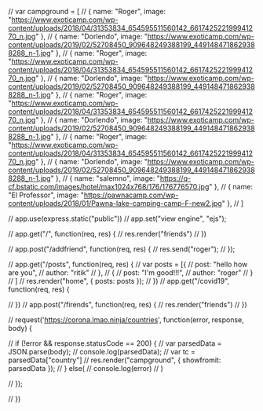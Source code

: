 // var campground = [
//     { name: "Roger", image: "https://www.exoticamp.com/wp-content/uploads/2018/04/31353834_654595511560142_661742522199941270_n.jpg" },
//     { name: "Dorlendo", image: "https://www.exoticamp.com/wp-content/uploads/2019/02/52708450_909648249388199_4491484718629388288_n-1.jpg" },
//     { name: "Roger", image: "https://www.exoticamp.com/wp-content/uploads/2018/04/31353834_654595511560142_661742522199941270_n.jpg" },
//     { name: "Dorlendo", image: "https://www.exoticamp.com/wp-content/uploads/2019/02/52708450_909648249388199_4491484718629388288_n-1.jpg" },
//     { name: "Roger", image: "https://www.exoticamp.com/wp-content/uploads/2018/04/31353834_654595511560142_661742522199941270_n.jpg" },
//     { name: "Dorlendo", image: "https://www.exoticamp.com/wp-content/uploads/2019/02/52708450_909648249388199_4491484718629388288_n-1.jpg" },
//     { name: "Roger", image: "https://www.exoticamp.com/wp-content/uploads/2018/04/31353834_654595511560142_661742522199941270_n.jpg" },
//     { name: "Dorlendo", image: "https://www.exoticamp.com/wp-content/uploads/2019/02/52708450_909648249388199_4491484718629388288_n-1.jpg" },
//     { name: "salemno", image: "https://q-cf.bstatic.com/images/hotel/max1024x768/176/176776570.jpg" },
//     { name: "El Professor", image: "https://pawnacamp.com/wp-content/uploads/2018/01/Pawna-lake-camping-camp-F-new2.jpg" },
// ]

























// app.use(express.static("public"))
// app.set("view engine", "ejs");

// app.get("/", function(req, res) {
//     res.render("friends")
// })

// app.post("/addfriend", function(req, res) {
//     res.send("roger");
// });

// app.get("/posts", function(req, res) {
//     var posts = [{
//             post: "hello how are you",
//             author: "ritik"
//         },
//         {
//             post: "I'm good!!!",
//             author: "roger"
//         }
//     ]
//     res.render("home", { posts: posts });
// })
// app.get("/covid19", function(req, res) {


//     })
// app.post("/firends", function(req, res) {
//     res.render("friends")
// })

// request('https://corona.lmao.ninja/countries', function(error, response, body) {

//     if (!error && response.statusCode == 200) {
//         var parsedData = JSON.parse(body);
//         console.log(parsedData);
//         var tc = parsedData["country"]
//         res.render("campground", { showfromit: parsedData });
//     } else(
//         console.log(error)
//     )

// });

// })

